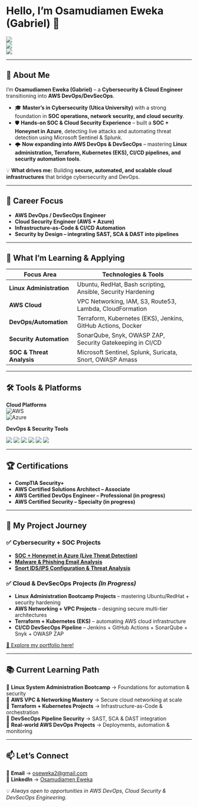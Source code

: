 # Hello, I’m Osamudiamen Eweka (Gabriel) 👋  

<a href="https://www.linkedin.com/in/osamudiamen-eweka-85b3b3261/"><img src="https://img.shields.io/badge/-LinkedIn-0072b1?&style=for-the-badge&logo=linkedin&logoColor=white" /></a>  
<a href="mailto:oseweka2@gmail.com"><img src="https://img.shields.io/badge/-Email-D14836?style=for-the-badge&logo=gmail&logoColor=white" /></a>  
<a href="https://github.com/Eweka01"><img src="https://img.shields.io/badge/-GitHub-181717?style=for-the-badge&logo=github&logoColor=white" /></a>  

---

## 🚀 About Me  

I’m **Osamudiamen Eweka (Gabriel)** – a **Cybersecurity & Cloud Engineer** transitioning into **AWS DevOps/DevSecOps**.  

- 🎓 **Master’s in Cybersecurity (Utica University)** with a strong foundation in **SOC operations, network security, and cloud security**.  
- 🛡 **Hands-on SOC & Cloud Security Experience** – built a **SOC + Honeynet in Azure**, detecting live attacks and automating threat detection using Microsoft Sentinel & Splunk.  
- 🌩 **Now expanding into AWS DevOps & DevSecOps** – mastering **Linux administration, Terraform, Kubernetes (EKS), CI/CD pipelines, and security automation tools**.  

💡 **What drives me:** Building **secure, automated, and scalable cloud infrastructures** that bridge cybersecurity and DevOps.  

---

## 🎯 Career Focus  

- **AWS DevOps / DevSecOps Engineer**  
- **Cloud Security Engineer (AWS + Azure)**  
- **Infrastructure-as-Code & CI/CD Automation**  
- **Security by Design – integrating SAST, SCA & DAST into pipelines**  

---

## 🔑 What I’m Learning & Applying  

| **Focus Area**         | **Technologies & Tools**                                                                 |
|------------------------|-------------------------------------------------------------------------------------------|
| **Linux Administration** | Ubuntu, RedHat, Bash scripting, Ansible, Security Hardening |
| **AWS Cloud**          | VPC Networking, IAM, S3, Route53, Lambda, CloudFormation |
| **DevOps/Automation**  | Terraform, Kubernetes (EKS), Jenkins, GitHub Actions, Docker |
| **Security Automation**| SonarQube, Snyk, OWASP ZAP, Security Gatekeeping in CI/CD |
| **SOC & Threat Analysis** | Microsoft Sentinel, Splunk, Suricata, Snort, OWASP Amass |

---

## 🛠 Tools & Platforms  

**Cloud Platforms**  
![AWS](https://img.shields.io/badge/Amazon_AWS-232F3E?style=for-the-badge&logo=amazon-aws&logoColor=white)  
![Azure](https://img.shields.io/badge/Microsoft_Azure-0089D6?style=for-the-badge&logo=microsoft-azure&logoColor=white)  

**DevOps & Security Tools**  
<div>
  <img src="https://img.shields.io/badge/-Terraform-844FBA?style=for-the-badge&logo=terraform&logoColor=white" />
  <img src="https://img.shields.io/badge/-Kubernetes-326CE5?style=for-the-badge&logo=kubernetes&logoColor=white" />
  <img src="https://img.shields.io/badge/-Jenkins-D24939?style=for-the-badge&logo=jenkins&logoColor=white" />
  <img src="https://img.shields.io/badge/-GitHub_Actions-2088FF?style=for-the-badge&logo=github-actions&logoColor=white" />
  <img src="https://img.shields.io/badge/-Splunk-000000?style=for-the-badge&logo=splunk&logoColor=white" />
  <img src="https://img.shields.io/badge/-Microsoft_Sentinel-0078D4?style=for-the-badge&logo=microsoft&logoColor=white" />
</div>  

---

## 🏆 Certifications  

- **CompTIA Security+**  
- **AWS Certified Solutions Architect – Associate**  
- **AWS Certified DevOps Engineer – Professional (in progress)**  
- **AWS Certified Security – Specialty (in progress)**  

---

## 🚀 My Project Journey  

### ✅ Cybersecurity + SOC Projects  
- [**SOC + Honeynet in Azure (Live Threat Detection)**](https://github.com/Eweka01/Building-a-SOC-Honeynet-in-Azure-Live-Traffic-)  
- [**Malware & Phishing Email Analysis**](https://github.com/Eweka01/Malware-and-Phishing-Email-Analysis/tree/main)  
- [**Snort IDS/IPS Configuration & Threat Analysis**](https://github.com/Eweka01/Snort-IDS-IPS-Configuration-and-Analysis)  

### ✅ Cloud & DevSecOps Projects *(In Progress)*  
- **Linux Administration Bootcamp Projects** – mastering Ubuntu/RedHat + security hardening  
- **AWS Networking + VPC Projects** – designing secure multi-tier architectures  
- **Terraform + Kubernetes (EKS)** – automating AWS cloud infrastructure  
- **CI/CD DevSecOps Pipeline** – Jenkins + GitHub Actions + SonarQube + Snyk + OWASP ZAP  

[🔗 Explore my portfolio here!](https://github.com/Eweka01)  

---

## 📚 Current Learning Path  

📌 **Linux System Administration Bootcamp** → Foundations for automation & security  
📌 **AWS VPC & Networking Mastery** → Secure cloud networking at scale  
📌 **Terraform + Kubernetes Projects** → Infrastructure-as-Code & orchestration  
📌 **DevSecOps Pipeline Security** → SAST, SCA & DAST integration  
📌 **Real-world AWS DevOps Projects** → Deployments, automation & monitoring  

---

## 📫 Let’s Connect  

💌 **Email** → [oseweka2@gmail.com](mailto:oseweka2@gmail.com)  
🔗 **LinkedIn** → [Osamudiamen Eweka](https://www.linkedin.com/in/osamudiamen-eweka-85b3b3261/)  

💡 *Always open to opportunities in AWS DevOps, Cloud Security & DevSecOps Engineering.*  
